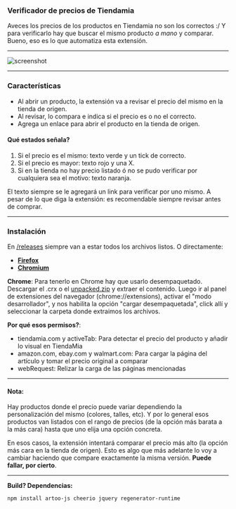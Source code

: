 ### Verificador de precios de Tiendamia
Aveces los precios de los productos en Tiendamia no son los correctos :/ Y para verificarlo hay que buscar el mismo producto *a mano* y comparar. Bueno, eso es lo que automatiza esta extensión.

---

![screenshot](https://i.imgur.com/3QWyJRs.png)

---

### Características

- Al abrir un producto, la extensión va a revisar el precio del mismo en la tienda de origen.
- Al revisar, lo compara e indica si el precio es o no el correcto.
- Agrega un enlace para abrir el producto en la tienda de origen.

#### Qué estados señala?
 1. Si el precio es el mismo: texto verde y un tick de correcto.
 2. Si el precio es mayor: texto rojo y una X.
 3. Si en la tienda no hay precio listado ó no se pudo verificar por cualquiera sea el motivo: texto naranja.
 
El texto siempre se le agregará un link para verificar por uno mismo. A pesar de lo que diga la extensión: es recomendable siempre revisar antes de comprar.

---

### Instalación
En [/releases](https://github.com/thepante/verificador-tiendamia/releases) siempre van a estar todos los archivos listos. O directamente:
 - [**Firefox**](https://github.com/thepante/verificador-tiendamia/releases/latest/download/verificador-tiendamia-Firefox.xpi)
 - [**Chromium**](https://github.com/thepante/verificador-tiendamia/releases/latest/download/verificador-tiendamia-Chromium.crx)

**Chrome**:
Para tenerlo en Chrome hay que usarlo desempaquetado. Descargar el .crx o el [unpacked.zip](https://github.com/thepante/verificador-tiendamia/releases/latest/download/unpacked.zip) y extraer el contenido. Luego ir al panel de extensiones del navegador (chrome://extensions), activar el "modo desarrollador", y nos habilita la opción "cargar desempaquetada", click allí y seleccionar la carpeta donde extraimos los archivos.

**Por qué esos permisos?**:
 - tiendamia.com y activeTab: Para detectar el precio del producto y añadir lo visual en TiendaMia
 - amazon.com, ebay.com y walmart.com: Para cargar la página del artículo y tomar el precio original a comparar
 - webRequest: Relizar la carga de las páginas mencionadas

---

#### Nota: 
Hay productos donde el precio puede variar dependiendo la personalización del mismo (colores, talles, etc). Y por lo general esos productos van listados con el rango de precios (de la opción más barata a la más cara) hasta que uno elija una opción concreta.

En esos casos, la extensión intentará comparar el precio más alto (la opción más cara en la tienda de origen). Esto es algo que más adelante lo voy a cambiar haciendo que compare exactamente la misma versión. **Puede fallar, por cierto**.

---

**Build? Dependencias:**

```
npm install artoo-js cheerio jquery regenerator-runtime
```

